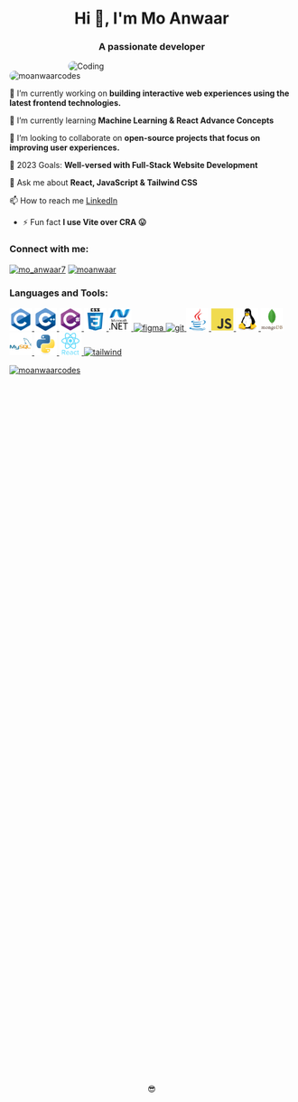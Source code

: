 <h1 align="center">Hi 👋, I'm Mo Anwaar</h1>
<h3 align="center">A passionate developer</h3>
<img align="right" alt="Coding" style="border-radius:40px" width="400" src="https://user-images.githubusercontent.com/63905637/145709095-4f7e73cb-e52e-44fa-99a5-58a96ac4ff0c.gif">

<!-- Add this div for the movable emoji -->
<div id="movable-emoji" style="position: absolute; top: 50%; left: 50%; transform: translate(-50%, -50%); cursor: pointer;">😎</div>

<p align="left"> <img src="https://komarev.com/ghpvc/?username=moanwaarcodes&label=Profile%20views&color=0e75b6&style=flat" alt="moanwaarcodes" style="border-radius:50px" /> </p>

🔭 I’m currently working on **building interactive web experiences using the latest frontend technologies.**

🌱 I’m currently learning **Machine Learning & React Advance Concepts**

👯 I’m looking to collaborate on **open-source projects that focus on improving user experiences.**

🤝 2023 Goals: **Well-versed with Full-Stack Website Development**

💬 Ask me about **React, JavaScript & Tailwind CSS**

📫 How to reach me [LinkedIn](https://www.linkedin.com/in/mo-anwaar-900a1a288/)

- ⚡ Fun fact **I use Vite over CRA 😛**

<h3 align="left">Connect with me:</h3>
<p align="left">
<a href="https://twitter.com/mo_anwaar7" target="_blank"><img align="center" src="https://raw.githubusercontent.com/rahuldkjain/github-profile-readme-generator/master/src/images/icons/Social/twitter.svg" alt="mo_anwaar7" height="30" width="40" /></a>
<a href="https://linkedin.com/in/moanwaar" target="_blank"><img align="center" src="https://raw.githubusercontent.com/rahuldkjain/github-profile-readme-generator/master/src/images/icons/Social/linked-in-alt.svg" alt="moanwaar" height="30" width="40" /></a>
</p>

<h3 align="left">Languages and Tools:</h3>
<p align="left"> <a href="https://www.cprogramming.com/" style="border-radius:50px" target="_blank" rel="noreferrer"> <img src="https://raw.githubusercontent.com/devicons/devicon/master/icons/c/c-original.svg" alt="c" width="40" height="40"/> </a> <a href="https://www.w3schools.com/cpp/" target="_blank" rel="noreferrer"> <img src="https://raw.githubusercontent.com/devicons/devicon/master/icons/cplusplus/cplusplus-original.svg" alt="cplusplus" width="40" height="40"/> </a> <a href="https://www.w3schools.com/cs/" target="_blank" rel="noreferrer"> <img src="https://raw.githubusercontent.com/devicons/devicon/master/icons/csharp/csharp-original.svg" alt="csharp" width="40" height="40"/> </a> <a href="https://www.w3schools.com/css/" target="_blank" rel="noreferrer"> <img src="https://raw.githubusercontent.com/devicons/devicon/master/icons/css3/css3-original-wordmark.svg" alt="css3" width="40" height="40"/> </a> <a href="https://dotnet.microsoft.com/" target="_blank" rel="noreferrer"> <img src="https://raw.githubusercontent.com/devicons/devicon/master/icons/dot-net/dot-net-original-wordmark.svg" alt="dotnet" width="40" height="40"/> </a> <a href="https://www.figma.com/" target="_blank" rel="noreferrer"> <img src="https://www.vectorlogo.zone/logos/figma/figma-icon.svg" alt="figma" width="40" height="40"/> </a> <a href="https://git-scm.com/" target="_blank" rel="noreferrer"> <img src="https://www.vectorlogo.zone/logos/git-scm/git-scm-icon.svg" alt="git" width="40" height="40"/> </a> <a href="https://www.java.com" target="_blank" rel="noreferrer"> <img src="https://raw.githubusercontent.com/devicons/devicon/master/icons/java/java-original.svg" alt="java" width="40" height="40"/> </a> <a href="https://developer.mozilla.org/en-US/docs/Web/JavaScript" target="_blank" rel="noreferrer"> <img src="https://raw.githubusercontent.com/devicons/devicon/master/icons/javascript/javascript-original.svg" alt="javascript" width="40" height="40"/> </a> <a href="https://www.linux.org/" target="_blank" rel="noreferrer"> <img src="https://raw.githubusercontent.com/devicons/devicon/master/icons/linux/linux-original.svg" alt="linux" width="40" height="40"/> </a> <a href="https://www.mongodb.com/" target="_blank" rel="noreferrer"> <img src="https://raw.githubusercontent.com/devicons/devicon/master/icons/mongodb/mongodb-original-wordmark.svg" alt="mongodb" width="40" height="40"/> </a> <a href="https://www.mysql.com/" target="_blank" rel="noreferrer"> <img src="https://raw.githubusercontent.com/devicons/devicon/master/icons/mysql/mysql-original-wordmark.svg" alt="mysql" width="40" height="40"/> </a> <a href="https://www.python.org" target="_blank" rel="noreferrer"> <img src="https://raw.githubusercontent.com/devicons/devicon/master/icons/python/python-original.svg" alt="python" width="40" height="40"/> </a> <a href="https://reactjs.org/" target="_blank" rel="noreferrer"> <img src="https://raw.githubusercontent.com/devicons/devicon/master/icons/react/react-original-wordmark.svg" alt="react" width="40" height="40"/> </a> <a href="https://tailwindcss.com/" target="_blank" rel="noreferrer"> <img src="https://www.vectorlogo.zone/logos/tailwindcss/tailwindcss-icon.svg" alt="tailwind" width="40" height="40"/> </p>

<p><img align="center" src="https://github-readme-streak-stats.herokuapp.com/?user=moanwaarcodes&" alt="moanwaarcodes" /></p>
